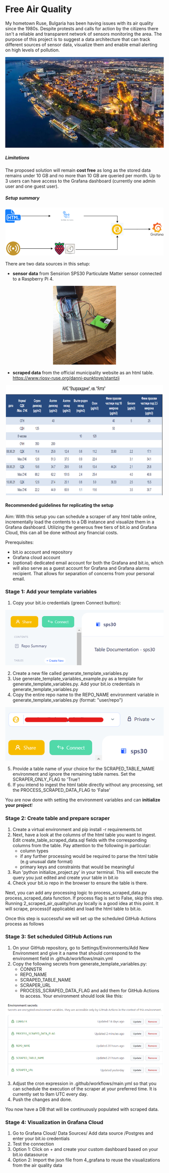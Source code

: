 # Free Air Quality

My hometown Ruse, Bulgaria has been having issues with its air quality since the 1980s. Despite protests and calls for action by the citizens there isn't a reliable and transparent network of sensors monitoring the area. The purpose of this project is to suggest a data architecture that can track different sources of sensor data, visualize them and enable email alerting on high levels of pollution.

<p align="center">
  <img src="docs/ruse-image.jpg" />
</p>
 

##### Limitations
The proposed solution will remain **cost free** as long as the stored data remains under 10 GB and no more than 10 GB are queried per month. Up to 3 users can have access to the Grafana dashboard (currently one admin user and one guest user).

##### Setup summary

<p align="center">
  <img src="docs/final_infra.png" />
</p>


There are two data sources in this setup:
   - **sensor data** from Sensirion SPS30 Particulate Matter sensor connected to a Raspberry Pi 4.

<p align="center">
  <img src="docs/sps30.jpg" width="200" height="250"/>
</p>

   - **scraped data** from the official municipality website as an html table. https://www.riosv-ruse.org/danni-punktove/stantzii

<p align="center">
  <img src="docs/scraped_data.PNG" width="500" height="350"/> 
</p>

#### Recommended guidelines for replicating the setup

Aim: With this setup you can schedule a scraper of any html table online, incrementally load the contents to a DB instance and visualize them in a Grafana dashboard.
Utilizing the generous free tiers of bit.io and Grafana Cloud, this can all be done without any financial costs.

Prerequisites: 
   - bit.io account and repository
   - Grafana cloud account
   - (optional) dedicated email account for both the Grafana and bit.io, which will also serve as a guest account for Grafana and Grafana alarms recipient. That allows for separation of concerns from your personal email. 

### Stage 1: Add your template variables
1. Copy your bit.io credentials (green Connect button):

<p align="center">
  <img src="docs/connect_button.PNG"/> 
</p>


2. Create a new file called generate_template_variables.py
3. Use generate_template_variables_example.py as a template for generate_template_variables.py. Add your bit.io credentials in generate_template_variables.py
4. Copy the entire repo name to the REPO_NAME environment variable in generate_template_variables.py (format: "user/repo")

<p align="center">
  <img src="docs/repo_name.png"/> 
</p>

5. Provide a table name of your choice for the SCRAPED_TABLE_NAME environment and ignore the remaining table names. Set the SCRAPER_ONLY_FLAG to 'True'!
6. If you intend to ingest the html table directly without any processing, set the PROCESS_SCRAPED_DATA_FLAG to 'False'

You are now done with setting the environment variables and can **initialize your project**!

### Stage 2: Create table and prepare scraper
1. Create a virtual environment and pip install -r requirements.txt
2. Next, have a look at the columns of the html table you want to ingest. Edit create_table_scraped_data.sql fields with the corresponding columns from the table. Pay attention to the following in particular:
   - column types
   - if any further processing would be required to parse the html table (e.g unusual date format)
   - primary keys and constraints that would be meaningful
3. Run 'python initialize_project.py' in your terminal. This will execute the query you just edited and create your table in bit.io
4. Check your bit.io repo in the browser to ensure the table is there.

Next, you can add any processing logic to process_scraped_data.py process_scraped_data function. If process flag is set to False, skip this step.
Running 2_scraped_air_quality/run.py locally is a good idea at this point. It will scrape, process(if applicable) and load the html table to bit.io.

Once this step is successful we will set up the scheduled GitHub Actions process as follows

### Stage 3: Set scheduled GitHub Actions run
1. On your GitHub repository, go to Settings/Environments/Add New Environment and give it a name that should correspond to the environment field in .github/workflows/main.yml
2. Copy the following secrets from generate_template_variables.py:
    - CONNSTR
    - REPO_NAME
    - SCRAPED_TABLE_NAME
    - SCRAPER_URL
    - PROCESS_SCRAPED_DATA_FLAG
   and add them for GitHub Actions to access. Your environment should look like this:

<p align="center">
  <img src="docs/environment.PNG"/> 
</p>                                                       

3. Adjust the cron expression in .github/workflows/main.yml so that you can schedule the execution of the scraper at your preferred time. It is currently set to 9am UTC every day.
4. Push the changes and done.

You now have a DB that will be continuously populated with scraped data.
### Stage 4: Visualization in Grafana Cloud

1. Go to Grafana Cloud/ Data Sources/ Add data source /Postgres and enter your bit.io credentials
2. Test the connection 
3. Option 1: Click on + and create your custom dashboard based on your bit.io datasource 
3. Option 2: Import the json file from 4_grafana to reuse the visualizations from the air quality data 
